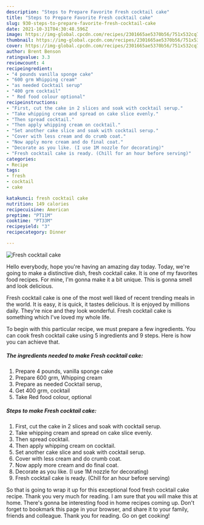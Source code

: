 ```yaml
---
description: "Steps to Prepare Favorite Fresh cocktail cake"
title: "Steps to Prepare Favorite Fresh cocktail cake"
slug: 930-steps-to-prepare-favorite-fresh-cocktail-cake
date: 2021-10-31T04:30:48.596Z
image: https://img-global.cpcdn.com/recipes/2301665ae5370b56/751x532cq70/fresh-cocktail-cake-recipe-main-photo.jpg
thumbnail: https://img-global.cpcdn.com/recipes/2301665ae5370b56/751x532cq70/fresh-cocktail-cake-recipe-main-photo.jpg
cover: https://img-global.cpcdn.com/recipes/2301665ae5370b56/751x532cq70/fresh-cocktail-cake-recipe-main-photo.jpg
author: Brent Benson
ratingvalue: 3.3
reviewcount: 4
recipeingredient:
- "4 pounds vanilla sponge cake"
- "600 grm Whipping cream"
- "as needed Cocktail serup"
- "400 grm cocktail"
- " Red food colour optional"
recipeinstructions:
- "First, cut the cake in 2 slices and soak with cocktail serup."
- "Take whipping cream and spread on cake slice evenly."
- "Then spread cocktail."
- "Then apply whipping cream on cocktail."
- "Set another cake slice and soak with cocktail serup."
- "Cover with less cream and do crumb coat."
- "Now apply more cream and do final coat."
- "Decorate as you like. (I use 1M nozzle for decorating)"
- "Fresh cocktail cake is ready. (Chill for an hour before serving)"
categories:
- Recipe
tags:
- fresh
- cocktail
- cake

katakunci: fresh cocktail cake 
nutrition: 149 calories
recipecuisine: American
preptime: "PT11M"
cooktime: "PT33M"
recipeyield: "3"
recipecategory: Dinner

---
```



![Fresh cocktail cake](https://img-global.cpcdn.com/recipes/2301665ae5370b56/751x532cq70/fresh-cocktail-cake-recipe-main-photo.jpg)

Hello everybody, hope you're having an amazing day today. Today, we're going to make a distinctive dish, fresh cocktail cake. It is one of my favorites food recipes. For mine, I'm gonna make it a bit unique. This is gonna smell and look delicious.

Fresh cocktail cake is one of the most well liked of recent trending meals in the world. It is easy, it is quick, it tastes delicious. It is enjoyed by millions daily. They're nice and they look wonderful. Fresh cocktail cake is something which I've loved my whole life.




To begin with this particular recipe, we must prepare a few ingredients. You can cook fresh cocktail cake using 5 ingredients and 9 steps. Here is how you can achieve that.

<!--inarticleads1-->

##### The ingredients needed to make Fresh cocktail cake:

1. Prepare 4 pounds, vanilla sponge cake
1. Prepare 600 grm, Whipping cream
1. Prepare as needed Cocktail serup,
1. Get 400 grm, cocktail
1. Take  Red food colour, optional




<!--inarticleads2-->

##### Steps to make Fresh cocktail cake:

1. First, cut the cake in 2 slices and soak with cocktail serup.
1. Take whipping cream and spread on cake slice evenly.
1. Then spread cocktail.
1. Then apply whipping cream on cocktail.
1. Set another cake slice and soak with cocktail serup.
1. Cover with less cream and do crumb coat.
1. Now apply more cream and do final coat.
1. Decorate as you like. (I use 1M nozzle for decorating)
1. Fresh cocktail cake is ready. (Chill for an hour before serving)




So that is going to wrap it up for this exceptional food fresh cocktail cake recipe. Thank you very much for reading. I am sure that you will make this at home. There's gonna be interesting food in home recipes coming up. Don't forget to bookmark this page in your browser, and share it to your family, friends and colleague. Thank you for reading. Go on get cooking!
